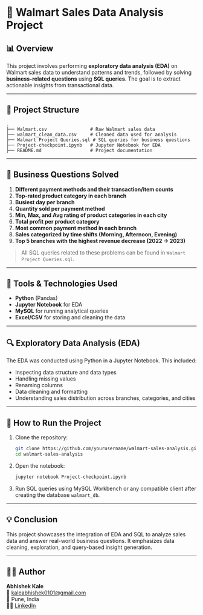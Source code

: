 
# 🛒 Walmart Sales Data Analysis Project

## 📊 Overview

This project involves performing **exploratory data analysis (EDA)** on Walmart sales data to understand patterns and trends, followed by solving **business-related questions** using **SQL queries**. The goal is to extract actionable insights from transactional data.

---

## 📁 Project Structure

```
.
├── Walmart.csv                # Raw Walmart sales data
├── walmart_clean_data.csv     # Cleaned data used for analysis
├── Walmart Project Queries.sql # SQL queries for business questions
├── Project-checkpoint.ipynb   # Jupyter Notebook for EDA
├── README.md                  # Project documentation
```

---

## 🧠 Business Questions Solved

1. **Different payment methods and their transaction/item counts**
2. **Top-rated product category in each branch**
3. **Busiest day per branch**
4. **Quantity sold per payment method**
5. **Min, Max, and Avg rating of product categories in each city**
6. **Total profit per product category**
7. **Most common payment method in each branch**
8. **Sales categorized by time shifts (Morning, Afternoon, Evening)**
9. **Top 5 branches with the highest revenue decrease (2022 → 2023)**

> All SQL queries related to these problems can be found in `Walmart Project Queries.sql`.

---

## 🔧 Tools & Technologies Used

- **Python** (Pandas)
- **Jupyter Notebook** for EDA
- **MySQL** for running analytical queries
- **Excel/CSV** for storing and cleaning the data

---

## 🔍 Exploratory Data Analysis (EDA)

The EDA was conducted using Python in a Jupyter Notebook. This included:
- Inspecting data structure and data types
- Handling missing values
- Renaming columns
- Data cleaning and formatting
- Understanding sales distribution across branches, categories, and cities

---

## 🚀 How to Run the Project

1. Clone the repository:
   ```bash
   git clone https://github.com/yourusername/walmart-sales-analysis.git
   cd walmart-sales-analysis
   ```

2. Open the notebook:
   ```bash
   jupyter notebook Project-checkpoint.ipynb
   ```

3. Run SQL queries using MySQL Workbench or any compatible client after creating the database `walmart_db`.

---

## 💡 Conclusion

This project showcases the integration of EDA and SQL to analyze sales data and answer real-world business questions. It emphasizes data cleaning, exploration, and query-based insight generation.

---

## 🙋‍♂️ Author

**Abhishek Kale**  
📧 kaleabhishek0101@gmail.com  
📍 Pune, India  
🧑‍💻 [LinkedIn](https://www.linkedin.com/in/abhishek-kale-66bb961b2/)

